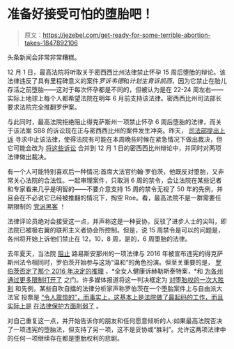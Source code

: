 # 准备好接受可怕的堕胎吧！

> 原文：<https://jezebel.com/get-ready-for-some-terrible-abortion-takes-1847892106>

头条新闻会非常非常糟糕。

12 月 1 日，最高法院将听取关于密西西比州法律禁止怀孕 15 周后堕胎的辩论。该法律违反了具有里程碑意义的案件*罗诉韦德*和*计划生育诉凯西*，因为它禁止在胎儿存活之前堕胎——这对于每次怀孕都是不同的，但被认为是在 22-24 周左右——实际上地球上每个人都希望法院在明年 6 月前支持该法律。密西西比州司法部长要求法院完全推翻罗伊案。



与此同时，最高法院拒绝阻止得克萨斯州一项禁止怀孕 6 周后堕胎的法律，而关于该法案 SB8 的诉讼现在正与密西西比州的案件发生冲突。昨天， [司法部提出上诉](https://www.nytimes.com/2021/10/18/us/politics/texas-abortion-law-supreme-court.html) 寻求中止该法律，使得法院有可能在本周晚些时候在紧急情况下做出裁决，但它可能会改为 [将这些诉讼](https://twitter.com/steve_vladeck/status/1450206505840660483) 合并到 12 月 1 日的密西西比州辩论中，并同时对两项法律做出裁决。

有一个人可能特别喜欢后一种情况:首席大法官约翰·罗伯茨，他既反对堕胎，又非常关心法院的合法性。一起审理案件，只取消 6 周的禁令，会让法院在某些记者和专家看来几乎是明智的——不要介意支持 15 周的禁令无视了 50 年的先例，并且会在不必说它已经被推翻的情况下，掏空 Roe。看，最高法院不是一群需要任期限制的 [党派黑客](https://www.washingtonpost.com/opinions/2021/09/13/amy-coney-barrett-wants-us-believe-supreme-court-isnt-partisan-good-luck-with-that/) ！

法律评论员绝对会接受这一点，并声称这是一种妥协，反驳了进步人士的尖叫，即法院已被极右翼的联邦主义者协会所控制。但是，说 15 周禁令是可以的问题是，各州将开始上诉他们禁止在 12，10，8 周，是的，6 周堕胎的法律。

去年夏天，当法院 [阻止](https://jezebel.com/supreme-court-strikes-down-restrictive-louisiana-aborti-1844203559) 路易斯安那州的一项法律与 2016 年被宣布违宪的得克萨斯州法令相同时，罗伯茨开始参与这场“温和”的角色扮演。但至关重要的是， [罗伯茨否定了那个 2016 年决定的推理](https://slate.com/news-and-politics/2020/06/john-roberts-abortion-june-medical.html) ，*全女人健康诉赫勒斯泰特案，*和 [为各州通过更多限制打开了](https://rewirenewsgroup.com/ablc/2020/10/20/chief-justice-john-roberts-abortion-time-bomb-goes-off-in-kentucky/) 之门。许多媒体报道将这一判决框定为 [对堕胎权的一次大胜利](https://www.theguardian.com/world/2020/jun/29/abortion-ruling-supreme-court-strikes-down-louisiana-law) 和先例，某些自吹自擂的法律分析家声称罗伯茨在一个堕胎案件上与自由派大法官 投票是 [“令人震惊的”，而事实上，这基本上是法院做了最起码的工作，而且实际上是](https://slate.com/news-and-politics/2020/07/john-roberts-june-medical-abortion-moving-left.html) [在法律保护方面削弱了](https://www.washingtonpost.com/opinions/2020/06/29/problem-with-relying-precedent-protect-abortion-rights/) 。

对自己重复这一点，并开始告诉你的朋友和任何愿意倾听的人:如果最高法院否决了一项违宪的堕胎法，但支持了另一项，这不是妥协或“胜利”。允许这两项法律中的任何一项继续存在都是堕胎权利的悲剧。